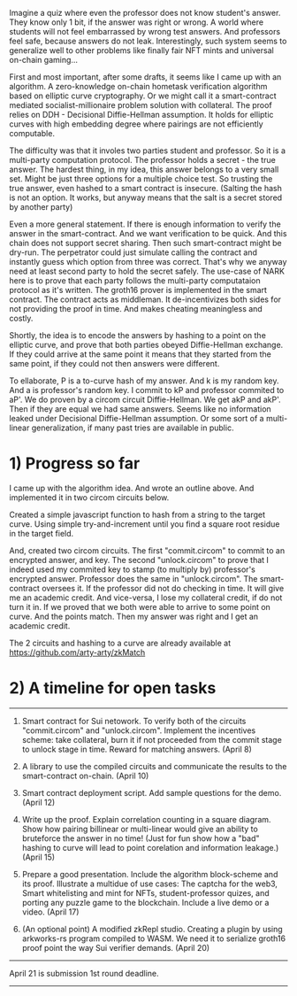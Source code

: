 Imagine a quiz where even the professor does not know student's answer. They know only 1 bit, if the answer was right or wrong.
A world where students will not feel embarrassed by wrong test answers. And professors feel safe, because answers do not leak. 
Interestingly, such system seems to generalize well to other problems like
finally fair NFT mints and universal on-chain gaming...

First and most important, after some drafts, it seems like I came up with an algorithm. A zero-knowledge on-chain hometask verification algorithm based on elliptic curve cryptography. 
Or we might call it a smart-contract mediated socialist-millionaire problem solution with collateral. 
The proof relies on DDH - Decisional Diffie-Hellman assumption. It holds for elliptic curves with high embedding degree where pairings are not efficiently computable. 

The difficulty was that it involes two parties student and professor. So it is a multi-party computation protocol. The professor holds a secret - the true answer. 
The hardest thing, in my idea, this answer belongs to a very small set. Might be just three options for a multiple choice test. So trusting the true answer, even hashed to a smart contract is insecure. (Salting the hash is not an option.
It works, but anyway means that the salt is a secret stored by another party) 

Even a more general statement. If there is enough information to verify the answer in the smart-contract. And we want verification to be quick. And this chain does not support secret sharing. Then such smart-contract might be dry-run.
The perpetrator could just simulate calling the contract and instantly guess which option from three was correct. That's why we anyway need at least second party to hold the secret safely.
The use-case of NARK here is to prove that each party follows the multi-party computataion protocol as it's written. The groth16 prover is implemented in the smart contract.
The contract acts as middleman. It de-incentivizes both sides for not providing the proof in time. And makes cheating meaningless and costly.

Shortly, the idea is to encode the answers by hashing to a point on the elliptic curve, and prove that both parties obeyed Diffie-Hellman exchange. 
If they could arrive at the same point it means that they started from the same point, if they could not then answers were different.

To ellaborate, P is a to-curve hash of my answer. And k is my random key. And a is professor's random key. I commit to kP and professor commited to aP'. We do proven by a circom circuit Diffie-Hellman. We get akP and akP'.
Then if they are equal we had same answers. Seems like no information leaked under Decisional Diffie-Hellman assumption. Or some sort of a multi-linear generalization, if many past tries are available in public.

# 1) Progress so far

I came up with the algorithm idea. And wrote an outline above. And implemented it in two circom circuits below.

Created a simple javascript function to hash from a string to the target curve.
Using simple try-and-increment until you find a square root residue in the target field.

And, created two circom circuits. The first "commit.circom" to commit to an encrypted answer, and key. The second "unlock.circom" to prove that I indeed used my commited key to stamp (to multiply by) professor's encrypted answer.
Professor does the same in "unlock.circom". The smart-contract oversees it. If the professor did not do checking in time. It will give me an academic credit. And vice-versa, I lose my collateral credit, if do not turn it in.
If we proved that we both were able to arrive to some point on curve. And the points match. Then my answer was right and I get an academic credit.

The 2 circuits and hashing to a curve are already available at https://github.com/arty-arty/zkMatch

<!-- BabyJubJub twisted edwards curve has a high embedding degree.
There should not be easily computable billinear or multi-linear pairing. It needs a Decisional Diffie-Hellman assumption to be true. -->

# 2) A timeline for open tasks

_____________________________________________________

1. Smart contract for Sui netowork. To verify both of the circuits "commit.circom" and "unlock.circom". Implement the incentives scheme: take collateral, burn it if not proceeded from the commit stage to unlock stage in time.
Reward for matching answers. 
(April 8)

2. A library to use the compiled circuits and communicate the results to the smart-contract on-chain.
(April 10)

3. Smart contract deployment script. Add sample questions for the demo.
(April 12)

4. Write up the proof. Explain correlation counting in a square diagram. Show how pairing billinear or multi-linear would give an ability to bruteforce the answer in no time! 
(Just for fun show how a "bad" hashing to curve will lead to point corelation and information leakage.)
(April 15)

5. Prepare a good presentation. Include the algorithm block-scheme and its proof. Illustrate a multidue of use cases: The captcha for the web3, Smart whitelisting and mint for NFTs, student-professor quizes, and porting any puzzle game to the blockchain.
Include a live demo or a video. 
(April 17)

6. (An optional point) A modified zkRepl studio. Creating a plugin by using arkworks-rs program compiled to WASM.
We need it to serialize groth16 proof point the way Sui verifier demands.
(April 20)

_____________________________________________________

April 21 is	submission 1st round deadline.

_____________________________________________________


<!-- # zkMatch 
is a solution for socialist millionaire problem mediated by an on-chain verifier. 
Let's say you want to prove that you have the same opinion as another person about some very convoluted question.
E.g. you might want to prove to your Date.

What if you do not want her to know 
Comparing to commitment hashing scheme (show immediatness like on my liked math olimpiad compared to multi-user commit break scheme)
What if you never want to reveal the true answer as professor then you need zk
Date and papers and then reveal


Say verything about verification time logatihmic though but the prving time is linear anyway and requires circuit calcualtion.
So, it would take time to prove.
IDeas like a very time consuming hash

Question answering try should be fast. Then if all the information to verify is in the contract.
Bad guy might simulate the contract. A link to hiding secrets obn public blockhains unless some secret sharing scheme is implemeted in the consensus nodes of the ntowrk.
And as the set of answerrs is small might be just two options. Bruteforce in no time!


So we need some oracle

#  The algorithm
The use-case of NARK here is to prove that each party follows the multi-party computataion protocol as it's written.


Going back to the dating example. If yours answers did not match the other party would never know

# Incentives scheme

No response NFT mint example soul animals
Money locking or paymenets whitelists, try price
Try limit for one whitlisted and KYCed man.



# Philosophy motivation

In this work for the zk-hack in Berkeley.


Playing games might be seen as 


# Caveats please notice that

In case of multiple choice questions with P1, P2, P3
theese points must not be related in a known way.

If a malicoius professor! know the relation he will be able to know the answer of his students
Show how



// Use this to fix the caveat and hash inside of the circom circuit
// https://www.youtube.com/watch?v=qWRUPzm3qPY
//file:///home/w9/Downloads/2018.100-06-01.pdf



// https://eips.ethereum.org/EIPS/eip-2494
// Conversion to Montogomery and Reduced Twisted Edwards
// For Twisted Edwards

// Elligator 
https://eprint.iacr.org/2013/325.pdf

// https://geometry.xyz/notebook/Hashing-to-the-secp256k1-Elliptic-Curve
// Sum of map_to_curves is indistinguishable from a random oracle
// https://www.researchgate.net/publication/278706125_About_Hash_into_Montgomery_Form_Elliptic_Curves

//https://www.ietf.org/archive/id/draft-irtf-cfrg-hash-to-curve-12.html#elligator2 -->




